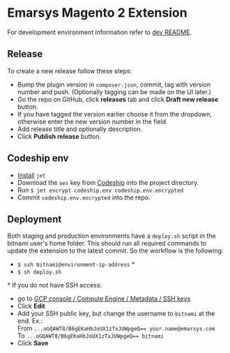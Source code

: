 # Emarsys Magento 2 Extension

For development environment information refer to [dev README](dev/README.md).

## Release
To create a new release follow these steps:
* Bump the plugin version in `composer.json`, commit, tag with version number and push. (Optionally tagging can be made on the UI later.)
* Go the repo on GitHub, click **releases** tab and click **Draft new release** button.
* If you have tagged the version earlier choose it from the dropdown, otherwise enter the new version number in the field.
* Add release title and optionally description.
* Click **Publish release** button.

## Codeship env
* [Install](https://documentation.codeship.com/pro/jet-cli/installation/) `jet`
* Download the `aes` key from [Codeship](https://app.codeship.com/projects/290273/configure) into the project directory.
* Run `$ jet encrypt codeship.env codeship.env.encrypted`
* Commit `codeship.env.encrypted` into the repo.

## Deployment
Both staging and production environments have a `deploy.sh` script in the bitnami user's home folder. This should run all required commands to update the extension to the latest commit. So the workflow is the following:
* `$ ssh bitnami@environment-ip-address` *
* `$ sh deploy.sh`

\* If you do not have SSH access: 
* go to [GCP console / Compute Engine / Metadata / SSH keys](https://console.cloud.google.com/compute/metadata/sshKeys?project=ems-plugins)
* Click **Edit**
* Add your SSH public key, but change the username to `bitnami` at the end.
Ex.:
<br>From `...oGQAWT8/B6gEKaHbJoUX1zTxJUWpgeQ== your.name@emarsys.com`
<br>To `...oGQAWT8/B6gEKaHbJoUX1zTxJUWpgeQ== bitnami`
* Click **Save**